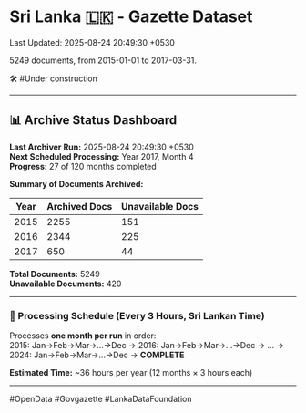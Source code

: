 # Sri Lanka 🇱🇰 - Gazette Dataset

Last Updated: 2025-08-24 20:49:30 +0530

5249 documents, from 2015-01-01 to 2017-03-31.

🛠️ #Under construction

---

## 📊 Archive Status Dashboard

**Last Archiver Run:** 2025-08-24 20:49:30 +0530  
**Next Scheduled Processing:** Year 2017, Month 4  
**Progress:** 27 of 120 months completed

**Summary of Documents Archived:**

| Year | Archived Docs | Unavailable Docs |
|------|---------------|-----------------|
| 2015 | 2255 | 151 |
| 2016 | 2344 | 225 |
| 2017 | 650 | 44 |

**Total Documents:** 5249  
**Unavailable Documents:** 420 

---

### 🔄 Processing Schedule (Every 3 Hours, Sri Lankan Time)
Processes **one month per run** in order:  
2015: Jan→Feb→Mar→...→Dec → 2016: Jan→Feb→Mar→...→Dec → ... → 2024: Jan→Feb→Mar→...→Dec → **COMPLETE**

**Estimated Time:** ~36 hours per year (12 months × 3 hours each)

---
#OpenData #Govgazette #LankaDataFoundation
